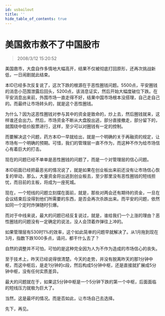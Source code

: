 ```yaml
---
id: usbailout 
title: ''
hide_table_of_contents: true
---
```


# 美国救市救不了中国股市

> 2008/3/12 15:20:52

<div style={{fontWeight: '500', fontSize: '18px'}}>

美国救市，大盘自作多情地大幅高开，结果不仅被彻底打回原形，还再次挑战新低，一日闹剧就此结束。
</div>

<div style={{color: '#009900', fontWeight: '500', fontSize: '18px'}}>

本ID已经多次反复说了，这次下跌的根源在于恶性圈钱问题。5500点，平安圈钱的消息小范围泄露后回头，5200点，该消息证实，然后开始大幅度破位下跌。在平安消息出来前，外围市场一直走得不好，结果中国市场根本没搭理，自己走自己的。而最终让市场转头的，就是这个恶性圈钱。
 
为什么？因为这恶性圈钱对参与其中的资金是致命的，炒上去，然后圈钱就来，这样谁还会出力。然后，市场资金不断从大盘股出逃，部分直接撤走，部分留下的，就围绕中低价股票进行，这样，至少可以对圈钱有一定的控制。
 
而要解决这个问题，药方本ID一早就给出，就是一个明确的关于再融资的规定，让市场有一个明确的预期。可惜，我们的管理层一直不作为，而这种不作为给市场信心有着巨大的打击。
 
现在的问题已经不单单是恶性圈钱的问题了，而是一个对管理层的信心问题。
 
本ID前面已经把最恶劣的情况说了，就是如果在创业板出来前还没有让市场信心恢复的举动，那么，大量资金将出逃到创业板去，至少那里没有恶性圈钱的短线担忧，而目前的主板，将成为一座死城。
 
现在，一个短线的问题立刻摆在面前，就是，那些对两会还有期待的资金，一旦在会议结束后没得到他们所需要的东西，是否会再次杀跌出来。而平安的问题，依然如同一个定时炸弹随时引爆。
 
而对于中线来说，最大的问题已经反复说过，就是，谁给我们一个上涨的理由？恶性圈钱的问题没有一定确定的说法，没人会顶着炸弹往上冲的。
 
如果管理层有530时1%的效率，这个如此简单的问题早就解决了。从1月拖到现在3月，指数下跌1000多点，请问，都干什么去了？
 
自然的调整并不可怕，可怕的是这种完全因为人为不作为造成的市场信心的丧失。
 
至于技术上，昨天已经说得很清楚。今天的走势，并没有脱离昨天的那1分钟中枢，而这中枢后，是走1分钟的c段，然后构成5分钟中枢，还是直接就扩展成5分钟中枢，没有任何实质差异。
 
最大的问题就在于，如果这5分钟中枢是一个5分钟下跌的第一个中枢，后面面临的短线压力就极为巨大了。
 
当然，这是最坏的情况。而是否如此，让市场自己去选择。
 
先下，再见。
</div>